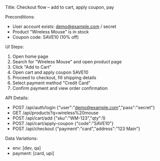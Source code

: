 Title: Checkout flow – add to cart, apply coupon, pay

Preconditions:
- User account exists: demo@example.com / secret
- Product "Wireless Mouse" is in stock
- Coupon code: SAVE10 (10% off)

UI Steps:
1. Open home page
2. Search for "Wireless Mouse" and open product page
3. Click "Add to Cart"
4. Open cart and apply coupon SAVE10
5. Proceed to checkout, fill shipping details
6. Select payment method "Credit Card"
7. Confirm payment and view order confirmation

API Details:
- POST /api/auth/login {"user":"demo@example.com","pass":"secret"}
- GET /api/products?q=wireless%20mouse
- POST /api/cart/add {"sku":"WM-123","qty":1}
- POST /api/cart/apply-coupon {"code":"SAVE10"}
- POST /api/checkout {"payment":"card","address":"123 Main"}

Data Variations:
- env: [dev, qa]
- payment: [card, upi]